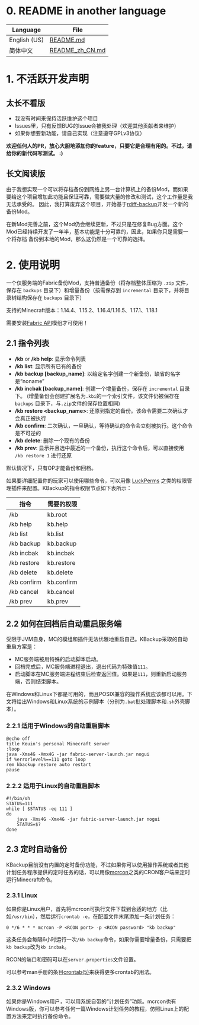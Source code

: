 # 0. README in another language

| Language     | File                               |
|--------------|------------------------------------|
| English (US) | [README.md](README.md)             |
| 简体中文         | [README_zh_CN.md](README_zh_CN.md) |

# 1. 不活跃开发声明

## 太长不看版

- 我没有时间来保持活跃维护这个项目
- Issues里，只有反馈BUG的Issue会被我处理（欢迎其他贡献者来维护）
- 如果你想要新功能，请自己实现（注意遵守GPLv3协议）

**欢迎任何人的PR，放心大胆地添加你的feature，只要它是合理有用的。不过，请给你的新代码写测试。 :)**

## 长文阅读版

由于我想实现一个可以将存档备份到网络上另一台计算机上的备份Mod，而如果要给这个项目增加此功能且保证可靠，需要做大量的修改和测试，这个工作量是我无法承受的。
因此，我打算废弃这个项目，开始基于[rdiff-backup](https://github.com/rdiff-backup/rdiff-backup)开发一个新的备份Mod。

在新Mod完善之前，这个Mod仍会继续更新，不过只是在修复Bug方面。这个Mod已经持续开发了一年半，基本功能是十分可靠的，因此，如果你只是需要一个将存档 备份到本地的Mod，那么这仍然是一个可靠的选择。

# 2. 使用说明

一个仅服务端的Fabric备份Mod，支持普通备份（将存档整体压缩为 `.zip` 文件，保存在 `backups` 目录下）和增量备份（按需保存到 `incremental` 目录下，并将目录树结构保存在 `backups` 目录下）

支持的Minecraft版本：1.14.4、1.15.2、1.16.4/1.16.5、1.17.1、1.18.1

需要安装[Fabric API](https://minecraft.curseforge.com/projects/fabric/files)模组才可使用！

## 2.1 指令列表

- **/kb**  or **/kb help**: 显示命令列表
- **/kb list**: 显示所有已有的备份
- **/kb backup \[backup_name\]**: 以给定名字创建一个新备份，缺省的名字是“noname”
- **/kb incbak \[backup_name\]**: 创建一个增量备份，保存在 `incremental` 目录下。 (增量备份会创建扩展名为`.kbi`的一个索引文件，该文件仍被保存在 `backups`
  目录下，与`.zip`文件的保存位置相同)
- **/kb restore \<backup_name\>**: 还原到指定的备份。该命令需要二次确认才会真正被执行
- **/kb confirm**: 二次确认，一旦确认，等待确认的命令会立刻被执行。这个命令是不可逆的
- **/kb delete**: 删除一个现有的备份
- **/kb prev**: 显示并且选中最近的一个备份，执行这个命令后，可以直接使用 `/kb restore 1` 进行还原

默认情况下，只有OP才能备份和回档。

如果要详细配置你的玩家可以使用哪些命令，可以用像 [LuckPerms](https://luckperms.net/) 之类的权限管理插件来配置。KBackup的指令权限节点如下表所示：

| 指令          | 需要的权限      |
|-------------|------------|
| /kb         | kb.root    |
| /kb help    | kb.help    |
| /kb list    | kb.list    |
| /kb backup  | kb.backup  |
| /kb incbak  | kb.incbak  |
| /kb restore | kb.restore |
| /kb delete  | kb.delete  |
| /kb confirm | kb.confirm |
| /kb cancel  | kb.cancel  |
| /kb prev    | kb.prev    |

## 2.2 如何在回档后自动重启服务端

受限于JVM自身，MC的模组和插件无法优雅地重启自己。KBackup采取的自动重启方案是：

- MC服务端被用特殊的启动脚本启动。
- 回档完成后，MC服务端进程退出，退出代码为特殊值`111`。
- 启动脚本在MC服务端进程结束后检查返回值。如果是`111`，则重新启动服务端，否则结束脚本。

在Windows和Linux下都是可用的，而且POSIX兼容的操作系统应该都可以用。下文将给出Windows和Linux系统的示例脚本（分别为`.bat`批处理脚本和`.sh`外壳脚本）。

### 2.2.1 适用于Windows的自动重启脚本

```batch
@echo off
title Keuin's personal Minecraft server
:loop
java -Xms4G -Xmx4G -jar fabric-server-launch.jar nogui
if %errorlevel%==111 goto loop
rem kbackup restore auto restart
pause
```

### 2.2.2 适用于Linux的自动重启脚本

```shell
#!/bin/sh
STATUS=111
while [ $STATUS -eq 111 ]
do
    java -Xms4G -Xmx4G -jar fabric-server-launch.jar nogui
    STATUS=$?
done
```

## 2.3 定时自动备份

KBackup目前没有内置的定时备份功能，不过如果你可以使用操作系统或者其他计划任务程序提供的定时任务的话，可以用像[mcrcon](https://github.com/Tiiffi/mcrcon)之类的CRON客户端来定时运行Minecraft命令。

### 2.3.1 Linux

如果你是Linux用户，首先将mcrcon可执行文件下载到合适的地方（比如`/usr/bin`），然后运行`crontab -e`，在配置文件末尾添加一条计划任务：

```shell
0 */6 * * * mcrcon -P <RCON port> -p <RCON password> "kb backup"
```

这条任务会每隔6小时运行一次`/kb backup`命令，如果你需要增量备份，只需要把`kb backup`改为`kb incbak`。

RCON的端口和密码可以在`server.properties`文件设置。

可以参考man手册的条目[crontab(5)](https://man7.org/linux/man-pages/man5/crontab.5.html)来获得更多crontab的用法。

### 2.3.2 Windows

如果你是Windows用户，可以用系统自带的“计划任务”功能。mcrcon也有Windows版，你可以参考任何一篇Windows计划任务的教程，仿照Linux上的配置方法来定时执行备份命令。